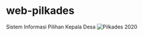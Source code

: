# web-pilkades
Sistem Informasi Pilihan Kepala Desa 
![Pilkades 2020](https://user-images.githubusercontent.com/60031898/72666231-beb4e480-3a42-11ea-9ac8-b91de6cefb2f.jpg)
